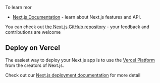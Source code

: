 
To learn mor
- [Next.js Documentation](https://nextjs.org/docs) - learn about Next.js features and API.
  
You can check out [the Next.js GitHub repository](https://github.com/vercel/next.js/) - your feedback and contributions are welcome
## Deploy on Vercel
The easiest way to deploy your Next.js app is to use the [Vercel Platform](https://vercel.com/new?utm_medium=default-template&filter=next.js&utm_source=create-next-app&utm_campaign=create-next-app-readme) from the creators of Next.js.

Check out our [Next.js deployment documentation](https://nextjs.org/docs/deployment) for more detail
